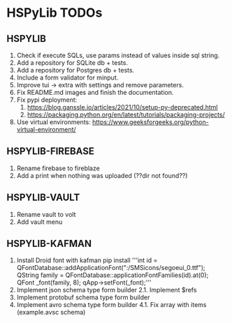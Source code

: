 # HSPyLib TODOs

## HSPYLIB

1. Check if execute SQLs, use params instead of values inside sql string.
2. Add a repository for SQLite db + tests.
3. Add a repository for Postgres db + tests.
4. Include a form validator for minput.
5. Improve tui -> extra with settings and remove parameters.
6. Fix README.md images and finish the documentation.
7. Fix pypi deployment:
   1. https://blog.ganssle.io/articles/2021/10/setup-py-deprecated.html
   2. https://packaging.python.org/en/latest/tutorials/packaging-projects/
8. Use virtual environments: https://www.geeksforgeeks.org/python-virtual-environment/

## HSPYLIB-FIREBASE

1. Rename firebase to fireblaze
2. Add a print when nothing was uploaded (??dir not found??)

## HSPYLIB-VAULT

1. Rename vault to volt
2. Add vault menu

## HSPYLIB-KAFMAN

1. Install Droid font with kafman pip install
    '''int id = QFontDatabase::addApplicationFont(":/SMSicons/segoeui_0.ttf");
    QString family = QFontDatabase::applicationFontFamilies(id).at(0);
    QFont _font(family, 8);
    qApp->setFont(_font);'''
2. Implement json schema type form builder
   2.1. Implement $refs
3. Implement protobuf schema type form builder
4. Implement avro schema type form builder
   4.1. Fix array with items (example.avsc schema)
